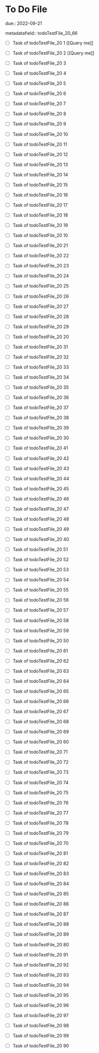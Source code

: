 # To Do File

due:: 2022-09-21

metadatafield:: todoTestFile_20_66

- [ ] Task of todoTestFile_20 1 [[Query me]]
- [ ] Task of todoTestFile_20 2 [[Query me]]
- [ ] Task of todoTestFile_20 3
- [ ] Task of todoTestFile_20 4
- [ ] Task of todoTestFile_20 5
- [ ] Task of todoTestFile_20 6
- [ ] Task of todoTestFile_20 7
- [ ] Task of todoTestFile_20 8
- [ ] Task of todoTestFile_20 9
- [ ] Task of todoTestFile_20 10

- [ ] Task of todoTestFile_20 11 
- [ ] Task of todoTestFile_20 12 
- [ ] Task of todoTestFile_20 13
- [ ] Task of todoTestFile_20 14
- [ ] Task of todoTestFile_20 15
- [ ] Task of todoTestFile_20 16
- [ ] Task of todoTestFile_20 17
- [ ] Task of todoTestFile_20 18
- [ ] Task of todoTestFile_20 19
- [ ] Task of todoTestFile_20 10

- [ ] Task of todoTestFile_20 21 
- [ ] Task of todoTestFile_20 22 
- [ ] Task of todoTestFile_20 23
- [ ] Task of todoTestFile_20 24
- [ ] Task of todoTestFile_20 25
- [ ] Task of todoTestFile_20 26
- [ ] Task of todoTestFile_20 27
- [ ] Task of todoTestFile_20 28
- [ ] Task of todoTestFile_20 29
- [ ] Task of todoTestFile_20 20

- [ ] Task of todoTestFile_20 31 
- [ ] Task of todoTestFile_20 32 
- [ ] Task of todoTestFile_20 33
- [ ] Task of todoTestFile_20 34
- [ ] Task of todoTestFile_20 35
- [ ] Task of todoTestFile_20 36
- [ ] Task of todoTestFile_20 37
- [ ] Task of todoTestFile_20 38
- [ ] Task of todoTestFile_20 39
- [ ] Task of todoTestFile_20 30

- [ ] Task of todoTestFile_20 41 
- [ ] Task of todoTestFile_20 42 
- [ ] Task of todoTestFile_20 43
- [ ] Task of todoTestFile_20 44
- [ ] Task of todoTestFile_20 45
- [ ] Task of todoTestFile_20 46
- [ ] Task of todoTestFile_20 47
- [ ] Task of todoTestFile_20 48
- [ ] Task of todoTestFile_20 49
- [ ] Task of todoTestFile_20 40

- [ ] Task of todoTestFile_20 51 
- [ ] Task of todoTestFile_20 52 
- [ ] Task of todoTestFile_20 53
- [ ] Task of todoTestFile_20 54
- [ ] Task of todoTestFile_20 55
- [ ] Task of todoTestFile_20 56
- [ ] Task of todoTestFile_20 57
- [ ] Task of todoTestFile_20 58
- [ ] Task of todoTestFile_20 59
- [ ] Task of todoTestFile_20 50

- [ ] Task of todoTestFile_20 61 
- [ ] Task of todoTestFile_20 62 
- [ ] Task of todoTestFile_20 63
- [ ] Task of todoTestFile_20 64
- [ ] Task of todoTestFile_20 65
- [ ] Task of todoTestFile_20 66
- [ ] Task of todoTestFile_20 67
- [ ] Task of todoTestFile_20 68
- [ ] Task of todoTestFile_20 69
- [ ] Task of todoTestFile_20 60

- [ ] Task of todoTestFile_20 71 
- [ ] Task of todoTestFile_20 72 
- [ ] Task of todoTestFile_20 73
- [ ] Task of todoTestFile_20 74
- [ ] Task of todoTestFile_20 75
- [ ] Task of todoTestFile_20 76
- [ ] Task of todoTestFile_20 77
- [ ] Task of todoTestFile_20 78
- [ ] Task of todoTestFile_20 79
- [ ] Task of todoTestFile_20 70


- [ ] Task of todoTestFile_20 81 
- [ ] Task of todoTestFile_20 82 
- [ ] Task of todoTestFile_20 83
- [ ] Task of todoTestFile_20 84
- [ ] Task of todoTestFile_20 85
- [ ] Task of todoTestFile_20 86
- [ ] Task of todoTestFile_20 87
- [ ] Task of todoTestFile_20 88
- [ ] Task of todoTestFile_20 89
- [ ] Task of todoTestFile_20 80


- [ ] Task of todoTestFile_20 91 
- [ ] Task of todoTestFile_20 92 
- [ ] Task of todoTestFile_20 93
- [ ] Task of todoTestFile_20 94
- [ ] Task of todoTestFile_20 95
- [ ] Task of todoTestFile_20 96
- [ ] Task of todoTestFile_20 97
- [ ] Task of todoTestFile_20 98
- [ ] Task of todoTestFile_20 99
- [ ] Task of todoTestFile_20 90
